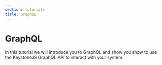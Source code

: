 ```yaml
---
section: tutorials
title: GraphQL
---
```


# GraphQL

In this tutorial we will introduce you to GraphQL and show you show to use the KeystoneJS GraphQL API to interact with your system.

